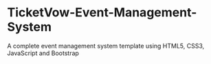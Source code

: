 # TicketVow-Event-Management-System
A complete event management system template using HTML5, CSS3, JavaScript and Bootstrap
